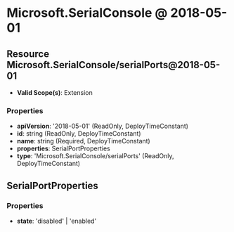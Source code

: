 # Microsoft.SerialConsole @ 2018-05-01

## Resource Microsoft.SerialConsole/serialPorts@2018-05-01
* **Valid Scope(s)**: Extension
### Properties
* **apiVersion**: '2018-05-01' (ReadOnly, DeployTimeConstant)
* **id**: string (ReadOnly, DeployTimeConstant)
* **name**: string (Required, DeployTimeConstant)
* **properties**: SerialPortProperties
* **type**: 'Microsoft.SerialConsole/serialPorts' (ReadOnly, DeployTimeConstant)

## SerialPortProperties
### Properties
* **state**: 'disabled' | 'enabled'

